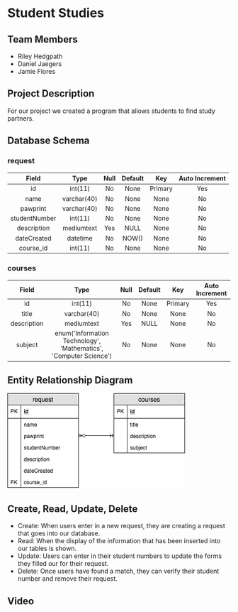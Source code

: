 # Student Studies

## Team Members 
* Riley Hedgpath
* Daniel Jaegers 
* Jamie Flores 
 
## Project Description
For our project we created a program that allows students to find study partners. 

## Database Schema 

### request 
| Field | Type | Null | Default | Key | Auto Increment |
|:----:|:------:|:------:|:------:|:------:|:-------------:|
| id | int(11) | No | None | Primary | Yes |
|name | varchar(40) | No | None | None | No |
| pawprint | varchar(40) | No | None | None | No |
| studentNumber | int(11) | No | None | None | No |
| description | mediumtext | Yes | NULL | None | No |
| dateCreated | datetime | No | NOW() | None | No |
| course_id | int(11) | No | None | None | No |

### courses
| Field | Type | Null | Default | Key | Auto Increment |
|:----:|:------:|:------:|:------:|:------:|:-------------:|
| id | int(11) | No | None | Primary | Yes |
| title | varchar(40) | No | None | None | No |
| description | mediumtext | Yes | NULL | None | No |
| subject | enum('Information Technology', 'Mathematics', 'Computer Science') | No | None | None| No |

## Entity Relationship Diagram
![alt text](https://github.com/jamiefloress/studentstudies/blob/master/studentStudies.png "ERD")

## Create, Read, Update, Delete
* Create: When users enter in a new request, they are creating a request that goes into our database. 
* Read: When the display of the information that has been inserted into our tables is shown.
* Update: Users can enter in their student numbers to update the forms they filled our for their request. 
* Delete: Once users have found a match, they can verify their student number and remove their request. 

## Video


